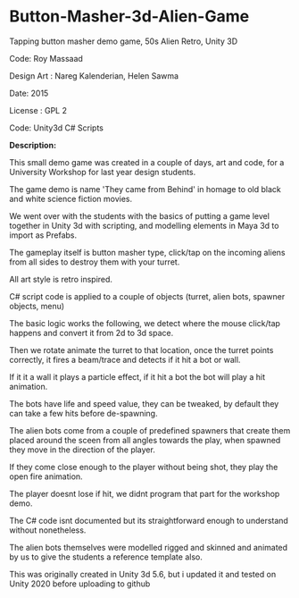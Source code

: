 # Button-Masher-3d-Alien-Game
Tapping button masher demo game, 50s Alien Retro, Unity 3D

Code: Roy Massaad

Design Art : Nareg Kalenderian, Helen Sawma

Date: 2015

License : GPL 2

Code: Unity3d C# Scripts

**Description:**

This small demo game was created in a couple of days, art and code, for a University Workshop for last year design students. 

The game demo is name 'They came from Behind' in homage to old black and white science fiction movies.

We went over with the students with the basics of putting a game level together in Unity 3d with scripting, and modelling elements in Maya 3d to import as Prefabs.

The gameplay itself is button masher type, click/tap on the incoming aliens from all sides to destroy them with your turret.

All art style is retro inspired.

C# script code is applied to a couple of objects (turret, alien bots, spawner objects, menu)

The basic logic works the following, we detect where the mouse click/tap happens and convert it from 2d to 3d space.

Then we rotate animate the turret to that location, once the turret points correctly, it fires a beam/trace and detects if it hit a bot or wall.

If it it a wall it plays a particle effect, if it hit a bot the bot will play a hit animation.

The bots have life and speed value, they can be tweaked, by default they can take a few hits before de-spawning.

The alien bots come from a couple of predefined spawners that create them placed around the sceen from all angles towards the play, when spawned they move in the direction of the player.

If they come close enough to the player without being shot, they play the open fire animation.

The player doesnt lose if hit, we didnt program that part for the workshop demo.

The C# code isnt documented but its straightforward enough to understand without nonetheless.

The alien bots themselves were modelled rigged and skinned and animated by us to give the students a reference template also. 

This was originally created in Unity 3d 5.6, but i updated it and tested on Unity 2020 before uploading to github



